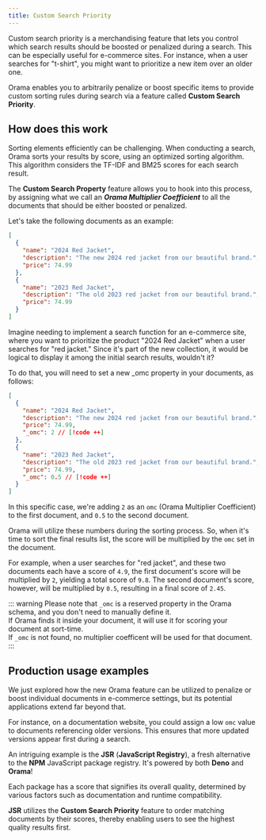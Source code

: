 ```yaml
---
title: Custom Search Priority
---
```


Custom search priority is a merchandising feature that lets you control which search results should be boosted or penalized during a search. This can be especially useful for e-commerce sites. For instance, when a user searches for "t-shirt", you might want to prioritize a new item over an older one.

Orama enables you to arbitrarily penalize or boost specific items to provide custom sorting rules during search via a feature called **Custom Search Priority**.

## How does this work

Sorting elements efficiently can be challenging. When conducting a search, Orama sorts your results by score, using an optimized sorting algorithm. This algorithm considers the TF-IDF and BM25 scores for each search result.

The **Custom Search Property** feature allows you to hook into this process, by assigning what we call an _**Orama Multiplier Coefficient**_ to all the documents that should be either boosted or penalized.

Let's take the following documents as an example:

```json
[
  {
    "name": "2024 Red Jacket",
    "description": "The new 2024 red jacket from our beautiful brand.",
    "price": 74.99
  },
  {
    "name": "2023 Red Jacket",
    "description": "The old 2023 red jacket from our beautiful brand.",
    "price": 74.99
  }
]
```

Imagine needing to implement a search function for an e-commerce site, where you want to prioritize the product "2024 Red Jacket" when a user searches for "red jacket." Since it's part of the new collection, it would be logical to display it among the initial search results, wouldn't it?

To do that, you will need to set a new \_omc property in your documents, as follows:

```json
[
  {
    "name": "2024 Red Jacket",
    "description": "The new 2024 red jacket from our beautiful brand.",
    "price": 74.99,
    "_omc": 2 // [!code ++]
  },
  {
    "name": "2023 Red Jacket",
    "description": "The old 2023 red jacket from our beautiful brand.",
    "price": 74.99,
    "_omc": 0.5 // [!code ++]
  }
]
```

In this specific case, we're adding `2` as an `omc` (Orama Multiplier Coefficient) to the first document, and `0.5` to the second document.

Orama will utilize these numbers during the sorting process. So, when it's time to sort the final results list, the score will be multiplied by the `omc` set in the document.

For example, when a user searches for "red jacket", and these two documents each have a score of `4.9`, the first document's score will be multiplied by `2`, yielding a total score of `9.8`. The second document's score, however, will be multiplied by `0.5`, resulting in a final score of `2.45`.

::: warning
Please note that `_omc` is a reserved property in the Orama schema, and you don't need to manually define it. \
If Orama finds it inside your document, it will use it for scoring your document at sort-time. \
If `_omc` is not found, no multiplier coefficent will be used for that document.
:::

## Production usage examples

We just explored how the new Orama feature can be utilized to penalize or boost individual documents in e-commerce settings, but its potential applications extend far beyond that.

For instance, on a documentation website, you could assign a low `omc` value to documents referencing older versions. This ensures that more updated versions appear first during a search.

An intriguing example is the **JSR** (**JavaScript Registry**), a fresh alternative to the **NPM** JavaScript package registry. It's powered by both **Deno** and **Orama**!

<ZoomImg
  src='/cloud/guides/custom-search-priority/deno-jsr-orama.png'
  alt='An example package on JSR with a 100% quality score'
/>

Each package has a score that signifies its overall quality, determined by various factors such as documentation and runtime compatibility.

**JSR** utilizes the **Custom Search Priority** feature to order matching documents by their scores, thereby enabling users to see the highest quality results first.
